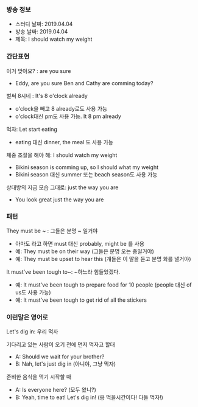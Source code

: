### 방송 정보
- 스터디 날짜: 2019.04.04
- 방송 날짜: 2019.04.04
- 제목: I should watch my weight

### 간단표현
이거 맞아요? : are you sure
- Eddy, are you sure Ben and Cathy are comming today?

벌써 8시네 : It's 8 o'clock already
- o'clock을 빼고 8 already로도 사용 가능
- o'clock대신 pm도 사용 가능. It 8 pm already

먹자: Let start eating
- eating 대신 dinner, the meal 도 사용 가능

체중 조절을 해야 해: I should watch my weight
- Bikini season is comming up, so I should what my weight
- Bikini season 대신 summer 또는 beach season도 사용 가능

상대방의 지금 모습 그대로: just the way you are
- You look great just the way you are

### 패턴
They must be ~ : 그들은 분명 ~ 일거야
- 아마도 라고 하면 must 대신 probably, might be 를 사용 
- 예: They must be on their way (그들은 분명 오는 중일거야)
- 예: They must be upset to hear this (걔들은 이 말을 듣고 분명 화를 낼거야)

It must've been tough to~: ~하느라 힘들었겠다.
- 예: It must've been tough to prepare food for 10 people (people 대신 of us도 사용 가능)
- 예: It must've been tough to get rid of all the stickers

### 이런말은 영어로
Let's dig in: 우리 먹자

기다리고 있는 사람이 오기 전에 먼저 먹자고 할대 
- A: Should we wait for your brother?
- B: Nah, let's just dig in (아니야, 그냥 먹자)

준비한 음식을 먹기 시작할 때 
- A: Is everyone here? (모두 왔니?)
- B: Yeah, time to eat! Let's dig in! (응 먹을시간이다! 다들 먹자!)